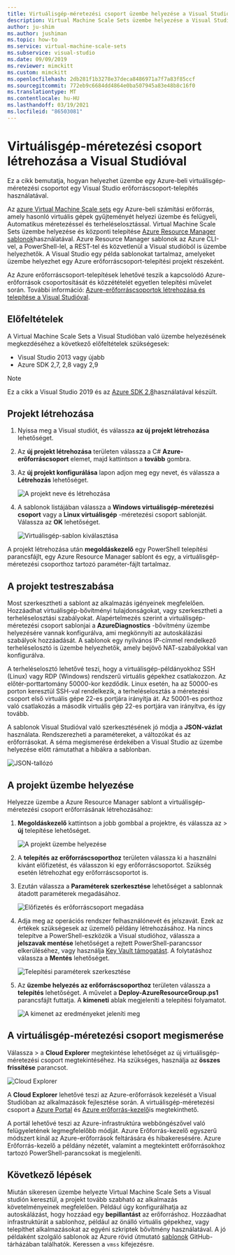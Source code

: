 ```yaml
---
title: Virtuálisgép-méretezési csoport üzembe helyezése a Visual Studióval
description: Virtual Machine Scale Sets üzembe helyezése a Visual Studióval és egy Resource Manager-sablonnal
author: ju-shim
ms.author: jushiman
ms.topic: how-to
ms.service: virtual-machine-scale-sets
ms.subservice: visual-studio
ms.date: 09/09/2019
ms.reviewer: mimckitt
ms.custom: mimckitt
ms.openlocfilehash: 2db281f1b3278e37deca8486971a7f7a83f85ccf
ms.sourcegitcommit: 772eb9c6684dd4864e0ba507945a83e48b8c16f0
ms.translationtype: MT
ms.contentlocale: hu-HU
ms.lasthandoff: 03/19/2021
ms.locfileid: "86503081"
---
```

# <a name="how-to-create-a-virtual-machine-scale-set-with-visual-studio"></a>Virtuálisgép-méretezési csoport létrehozása a Visual Studióval

Ez a cikk bemutatja, hogyan helyezhet üzembe egy Azure-beli virtuálisgép-méretezési csoportot egy Visual Studio erőforráscsoport-telepítés használatával.

Az [azure Virtual Machine Scale sets](https://azure.microsoft.com/blog/azure-vm-scale-sets-public-preview/) egy Azure-beli számítási erőforrás, amely hasonló virtuális gépek gyűjteményét helyezi üzembe és felügyeli, Automatikus méretezéssel és terheléselosztással. Virtual Machine Scale Sets üzembe helyezése és központi telepítése [Azure Resource Manager sablonok](https://github.com/Azure/azure-quickstart-templates)használatával. Azure Resource Manager sablonok az Azure CLI-vel, a PowerShell-lel, a REST-tel és közvetlenül a Visual studióból is üzembe helyezhetők. A Visual Studio egy példa sablonokat tartalmaz, amelyeket üzembe helyezhet egy Azure erőforráscsoport-telepítési projekt részeként.

Az Azure erőforráscsoport-telepítések lehetővé teszik a kapcsolódó Azure-erőforrások csoportosítását és közzétételét egyetlen telepítési művelet során. További információ: [Azure-erőforráscsoportok létrehozása és telepítése a Visual Studióval](../azure-resource-manager/templates/create-visual-studio-deployment-project.md).

## <a name="prerequisites"></a>Előfeltételek

A Virtual Machine Scale Sets a Visual Studióban való üzembe helyezésének megkezdéséhez a következő előfeltételek szükségesek:

* Visual Studio 2013 vagy újabb
* Azure SDK 2,7, 2,8 vagy 2,9

>[!NOTE]
>Ez a cikk a Visual Studio 2019 és az [Azure SDK 2,8](https://azure.microsoft.com/blog/announcing-the-azure-sdk-2-8-for-net/)használatával készült.

## <a name="create-a-project"></a>Projekt létrehozása <a name="creating-a-project"></a> 

1. Nyissa meg a Visual studiót, és válassza **az új projekt létrehozása** lehetőséget.

1. Az **új projekt létrehozása** területen válassza a C# **Azure-erőforráscsoport** elemet, majd kattintson a **tovább** gombra.

1. Az **új projekt konfigurálása** lapon adjon meg egy nevet, és válassza a **Létrehozás** lehetőséget.

    ![A projekt neve és létrehozása](media/virtual-machine-scale-sets-vs-create/configure-azure-resource-group.png)

1. A sablonok listájában válassza a **Windows virtuálisgép-méretezési csoport** vagy a **Linux virtuálisgép** -méretezési csoport sablonját. Válassza az **OK** lehetőséget.

   ![Virtuálisgép-sablon kiválasztása](media/virtual-machine-scale-sets-vs-create/select-vm-template.png)

A projekt létrehozása után **megoldáskezelő** egy PowerShell telepítési parancsfájlt, egy Azure Resource Manager sablont és egy, a virtuálisgép-méretezési csoporthoz tartozó paraméter-fájlt tartalmaz.

## <a name="customize-your-project"></a>A projekt testreszabása

Most szerkesztheti a sablont az alkalmazás igényeinek megfelelően. Hozzáadhat virtuálisgép-bővítményi tulajdonságokat, vagy szerkesztheti a terheléselosztási szabályokat. Alapértelmezés szerint a virtuálisgép-méretezési csoport sablonjai a **AzureDiagnostics** -bővítmény üzembe helyezésére vannak konfigurálva, ami megkönnyíti az autoskálázási szabályok hozzáadását. A sablonok egy nyilvános IP-címmel rendelkező terheléselosztó is üzembe helyezhetők, amely bejövő NAT-szabályokkal van konfigurálva.

A terheléselosztó lehetővé teszi, hogy a virtuálisgép-példányokhoz SSH (Linux) vagy RDP (Windows) rendszerű virtuális gépekhez csatlakozzon. Az előtér-porttartomány 50000-kor kezdődik. Linux esetén, ha az 50000-es porton keresztül SSH-val rendelkezik, a terheléselosztás a méretezési csoport első virtuális gépe 22-es portjára irányítja át. Az 50001-es porthoz való csatlakozás a második virtuális gép 22-es portjára van irányítva, és így tovább.

 A sablonok Visual Studióval való szerkesztésének jó módja a **JSON-vázlat** használata. Rendszerezheti a paramétereket, a változókat és az erőforrásokat. A séma megismerése érdekében a Visual Studio az üzembe helyezése előtt rámutathat a hibákra a sablonban.

![JSON-tallózó](media/virtual-machine-scale-sets-vs-create/json-explorer.png)

## <a name="deploy-the-project"></a>A projekt üzembe helyezése

Helyezze üzembe a Azure Resource Manager sablont a virtuálisgép-méretezési csoport erőforrásának létrehozásához:

1. **Megoldáskezelő** kattintson a jobb gombbal a projektre, és válassza az  >  **új** telepítése lehetőséget.

    ![A projekt üzembe helyezése](media/virtual-machine-scale-sets-vs-create/deploy-new-project.png)

1. A **telepítés az erőforráscsoporthoz** területen válassza ki a használni kívánt előfizetést, és válasszon ki egy erőforráscsoportot. Szükség esetén létrehozhat egy erőforráscsoportot is.

1. Ezután válassza a **Paraméterek szerkesztése** lehetőséget a sablonnak átadott paraméterek megadásához.

   ![Előfizetés és erőforráscsoport megadása](media/virtual-machine-scale-sets-vs-create/deploy-to-resource-group.png)

1. Adja meg az operációs rendszer felhasználónevét és jelszavát. Ezek az értékek szükségesek az üzemelő példány létrehozásához. Ha nincs telepítve a PowerShell-eszközök a Visual studióhoz, válassza a **jelszavak mentése** lehetőséget a rejtett PowerShell-parancssor elkerüléséhez, vagy használja [Key Vault támogatást](https://azure.microsoft.com/blog/keyvault-support-for-arm-templates/). A folytatáshoz válassza a **Mentés** lehetőséget.

    ![Telepítési paraméterek szerkesztése](media/virtual-machine-scale-sets-vs-create/edit-deployment-parameters.png)

1. Az **üzembe helyezés az erőforráscsoporthoz** területen válassza a **telepítés** lehetőséget. A művelet a **Deploy-AzureResourceGroup.ps1** parancsfájlt futtatja. A **kimeneti** ablak megjeleníti a telepítési folyamatot.

   ![A kimenet az eredményeket jeleníti meg](media/virtual-machine-scale-sets-vs-create/deployment-output.png)

## <a name="explore-your-virtual-machine-scale-set"></a>A virtuálisgép-méretezési csoport megismerése <a name="exploring-your-virtual-machine-scale-set"></a>

Válassza   >  a **Cloud Explorer** megtekintése lehetőséget az új virtuálisgép-méretezési csoport megtekintéséhez. Ha szükséges, használja az **összes frissítése** parancsot.

![Cloud Explorer](media/virtual-machine-scale-sets-vs-create/cloud-explorer.png)

A **Cloud Explorer** lehetővé teszi az Azure-erőforrások kezelését a Visual Studióban az alkalmazások fejlesztése során. A virtuálisgép-méretezési csoport a [Azure Portal](https://portal.azure.com) és [Azure erőforrás-kezelő](https://resources.azure.com/)is megtekinthető.

 A portál lehetővé teszi az Azure-infrastruktúra webböngészővel való felügyeletének legmegfelelőbb módját. Azure Erőforrás-kezelő egyszerű módszert kínál az Azure-erőforrások feltárására és hibakeresésére. Azure Erőforrás-kezelő a példány nézetét, valamint a megtekintett erőforrásokhoz tartozó PowerShell-parancsokat is megjeleníti.

## <a name="next-steps"></a>Következő lépések

Miután sikeresen üzembe helyezte Virtual Machine Scale Sets a Visual studión keresztül, a projekt tovább szabható az alkalmazás követelményeinek megfelelően. Például úgy konfigurálhatja az autoskálázást, hogy hozzáad egy **bepillantást** az erőforráshoz. Hozzáadhat infrastruktúrát a sablonhoz, például az önálló virtuális gépekhez, vagy telepíthet alkalmazásokat az egyéni szkriptek bővítmény használatával. A jó példaként szolgáló sablonok az Azure rövid útmutató [sablonok](https://github.com/Azure/azure-quickstart-templates) GitHub-tárházában találhatók. Keressen a `vmss` kifejezésre.
